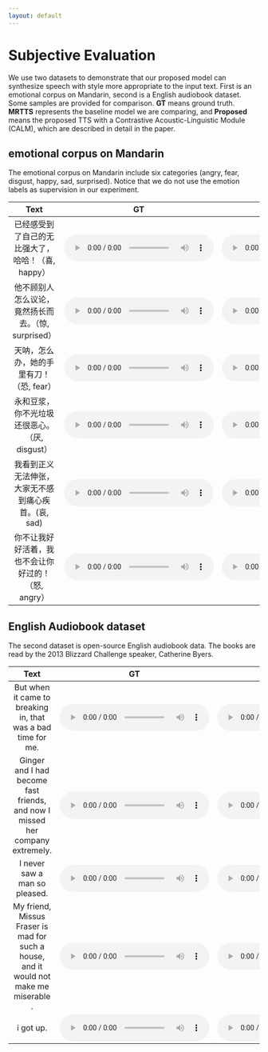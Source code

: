 ```yaml
---
layout: default
---
```

# Subjective Evaluation 
We use two datasets to demonstrate that our proposed model can synthesize speech with style more appropriate to the input text. First is an emotional corpus on Mandarin, second is a English audiobook dataset. Some samples are provided for comparison. 
**GT** means ground truth. **MRTTS** represents the baseline model we are comparing, and **Proposed** means the proposed TTS with a Contrastive Acoustic-Linguistic Module (CALM), which are described in detail in the paper. 

## emotional corpus on Mandarin
The emotional corpus on Mandarin include six categories (angry, fear, disgust, happy, sad, surprised). Notice that we do not use the emotion labels as supervision in our experiment.

| Text | GT | MRTTS | Proposed |
| :--: | :--: | :--: | :--: |
| 已经感受到了自己的无比强大了，哈哈！（喜, happy） | <audio controls><source src="./wavs/gt/0.wav" type="audio/wav">Your browser does not support the audio element.</audio> | <audio controls><source src="./wavs/baseline/0.wav" type="audio/wav">Your browser does not support the audio element.</audio> | <audio controls><source src="./wavs/proposed/0.wav" type="audio/wav">Your browser does not support the audio element.</audio> |
| 他不顾别人怎么议论，竟然扬长而去。（惊, surprised） | <audio controls><source src="./wavs/gt/1.wav" type="audio/wav">Your browser does not support the audio element.</audio> | <audio controls><source src="./wavs/baseline/1.wav" type="audio/wav">Your browser does not support the audio element.</audio> | <audio controls><source src="./wavs/proposed/1.wav" type="audio/wav">Your browser does not support the audio element.</audio> |
| 天呐，怎么办，她的手里有刀！（恐, fear） | <audio controls><source src="./wavs/gt/2.wav" type="audio/wav">Your browser does not support the audio element.</audio> | <audio controls><source src="./wavs/baseline/2.wav" type="audio/wav">Your browser does not support the audio element.</audio> | <audio controls><source src="./wavs/proposed/2.wav" type="audio/wav">Your browser does not support the audio element.</audio> |
| 永和豆浆，你不光垃圾还很恶心。（厌, disgust）| <audio controls><source src="./wavs/gt/3.wav" type="audio/wav">Your browser does not support the audio element.</audio> | <audio controls><source src="./wavs/baseline/3.wav" type="audio/wav">Your browser does not support the audio element.</audio> | <audio controls><source src="./wavs/proposed/3.wav" type="audio/wav">Your browser does not support the audio element.</audio> |
| 我看到正义无法伸张，大家无不感到痛心疾首。(哀, sad) | <audio controls><source src="./wavs/gt/4.wav" type="audio/wav">Your browser does not support the audio element.</audio> | <audio controls><source src="./wavs/baseline/4.wav" type="audio/wav">Your browser does not support the audio element.</audio> | <audio controls><source src="./wavs/proposed/4.wav" type="audio/wav">Your browser does not support the audio element.</audio> |
| 你不让我好好活着，我也不会让你好过的！（怒, angry） | <audio controls><source src="./wavs/gt/5.wav" type="audio/wav">Your browser does not support the audio element.</audio> | <audio controls><source src="./wavs/baseline/5.wav" type="audio/wav">Your browser does not support the audio element.</audio> | <audio controls><source src="./wavs/proposed/5.wav" type="audio/wav">Your browser does not support the audio element.</audio> |

## English Audiobook dataset
The second dataset is open-source English audiobook data. The books are read by the 2013 Blizzard Challenge speaker, Catherine Byers.

| Text | GT | MRTTS | Proposed |
| :--: | :--: | :--: | :--: |
| But when it came to breaking in, that was a bad time for me. | <audio controls><source src="./wavs/gt/6.wav" type="audio/wav">Your browser does not support the audio element.</audio> | <audio controls><source src="./wavs/baseline/6.wav" type="audio/wav">Your browser does not support the audio element.</audio> | <audio controls><source src="./wavs/proposed/6.wav" type="audio/wav">Your browser does not support the audio element.</audio> |
| Ginger and I had become fast friends, and now I missed her company extremely. | <audio controls><source src="./wavs/gt/7.wav" type="audio/wav">Your browser does not support the audio element.</audio> | <audio controls><source src="./wavs/baseline/7.wav" type="audio/wav">Your browser does not support the audio element.</audio> | <audio controls><source src="./wavs/proposed/7.wav" type="audio/wav">Your browser does not support the audio element.</audio> |
| I never saw a man so pleased. | <audio controls><source src="./wavs/gt/8.wav" type="audio/wav">Your browser does not support the audio element.</audio> | <audio controls><source src="./wavs/baseline/8.wav" type="audio/wav">Your browser does not support the audio element.</audio> | <audio controls><source src="./wavs/proposed/8.wav" type="audio/wav">Your browser does not support the audio element.</audio> |
| My friend, Missus Fraser is mad for such a house, and it would not make me miserable . | <audio controls><source src="./wavs/gt/9.wav" type="audio/wav">Your browser does not support the audio element.</audio> | <audio controls><source src="./wavs/baseline/9.wav" type="audio/wav">Your browser does not support the audio element.</audio> | <audio controls><source src="./wavs/proposed/9.wav" type="audio/wav">Your browser does not support the audio element.</audio> |
| i got up. | <audio controls><source src="./wavs/gt/10.wav" type="audio/wav">Your browser does not support the audio element.</audio> | <audio controls><source src="./wavs/baseline/10.wav" type="audio/wav">Your browser does not support the audio element.</audio> | <audio controls><source src="./wavs/proposed/10.wav" type="audio/wav">Your browser does not support the audio element.</audio> |
